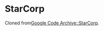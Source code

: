 # StarCorp

Cloned from[Google Code Archive::StarCorp](https://code.google.com/archive/p/starcorp/).

